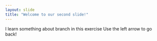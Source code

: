 ```yaml
---
layout: slide
title: "Welcome to our second slide!"
---
```

I learn something about branch in this exercise
Use the left arrow to go back!
